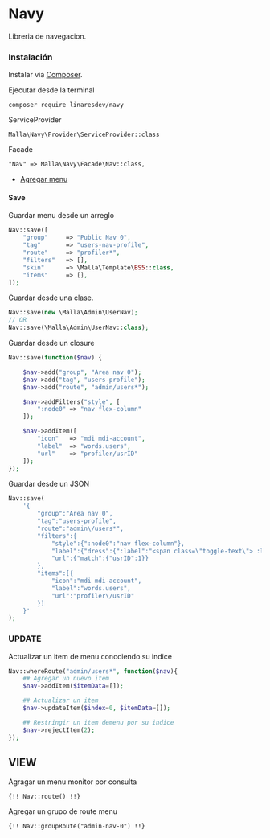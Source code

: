 # Navy
Libreria de navegacion.

### Instalación 

Instalar via [Composer](http://getcomposer.org/).

Ejecutar desde la terminal

    composer require linaresdev/navy

ServiceProvider

    Malla\Navy\Provider\ServiceProvider::class

Facade
    
    "Nav" => Malla\Navy\Facade\Nav::class,

- [Agregar menu](#save)

#### Save

Guardar menu desde un arreglo

```php
Nav::save([
    "group"     => "Public Nav 0",
    "tag"       => "users-nav-profile",
    "route"     => "profiler*",
    "filters"   => [],
    "skin"      => \Malla\Template\BS5::class,
    "items"     => [],
]);
```
Guardar desde una clase.

```php
Nav::save(new \Malla\Admin\UserNav);
// OR
Nav::save(\Malla\Admin\UserNav::class);
```

Guardar desde un closure

```php
Nav::save(function($nav) {

    $nav->add("group", "Area nav 0");
    $nav->add("tag", "users-profile");
    $nav->add("route", "admin/users*");

    $nav->addFilters("style", [
        ":node0" => "nav flex-column"
    ]);

    $nav->addItem([
        "icon"   => "mdi mdi-account",
        "label"  => "words.users",
        "url"    => "profiler/usrID"
    ]);
});

```

Guardar desde un JSON

```php
Nav::save(
    '{
        "group":"Area nav 0",
        "tag":"users-profile",
        "route":"admin\/users*",
        "filters":{
            "style":{":node0":"nav flex-column"},
            "label":{"dress":{":label":"<span class=\"toggle-text\"> :label <\/span>"}},
            "url":{"match":{"usrID":1}}
        },
        "items":[{
            "icon":"mdi mdi-account",
            "label":"words.users",
            "url":"profiler\/usrID"
        }]
    }'
);
```

### UPDATE
Actualizar un item de menu conociendo su indice

```php
Nav::whereRoute("admin/users*", function($nav){
    ## Agregar un nuevo item
    $nav->addItem($itemData=[]);

    ## Actualizar un item
    $nav->updateItem($index=0, $itemData=[]);

    ## Restringir un item demenu por su indice
    $nav->rejectItem(2);
});
```

## VIEW
Agragar un menu monitor por consulta

    {!! Nav::route() !!}

Agregar un grupo de route menu

    {!! Nav::groupRoute("admin-nav-0") !!}